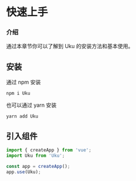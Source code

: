 # 快速上手

<div class="uku-doc-card">

### 介绍

通过本章节你可以了解到 Uku 的安装方法和基本使用。

</div>

## 安装

<div class="uku-doc-card">

通过 npm 安装

```
npm i Uku
```

也可以通过 yarn 安装

```
yarn add Uku
```

</div>

## 引入组件

<div class="uku-doc-card">


```javascript
import { createApp } from 'vue';
import Uku from 'Uku';

const app = createApp();
app.use(Uku);
```

</div>